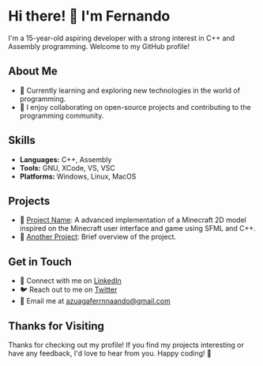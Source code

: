 # Hi there! 👋 I'm Fernando

I'm a 15-year-old aspiring developer with a strong interest in C++ and Assembly programming. Welcome to my GitHub profile! 

## About Me
- 🌱 Currently learning and exploring new technologies in the world of programming.
- 👯 I enjoy collaborating on open-source projects and contributing to the programming community.

## Skills

- **Languages:** C++, Assembly
- **Tools:** GNU, XCode, VS, VSC
- **Platforms:** Windows, Linux, MacOS

## Projects

- 🚀 [Project Name]([https://github.com/your-username/project-name](https://github.com/ferrnnaando/minecraft)): A advanced implementation of a Minecraft 2D model inspired on the Minecraft user interface and game using SFML and C++.
- 🌟 [Another Project](https://github.com/your-username/another-project): Brief overview of the project.

## Get in Touch

- 💼 Connect with me on [LinkedIn](https://www.linkedin.com/in/your-username/)
- 🐦 Reach out to me on [Twitter](https://twitter.com/your-handle/)
- 📧 Email me at azuagaferrnnaando@gmail.com

## Thanks for Visiting

Thanks for checking out my profile! If you find my projects interesting or have any feedback, I'd love to hear from you. Happy coding! 🚀
